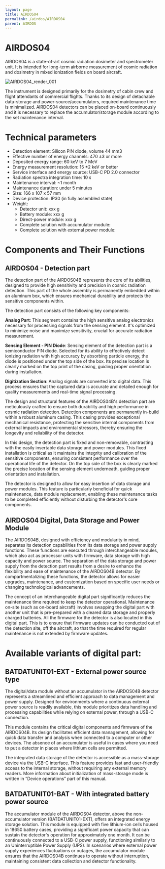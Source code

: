 ```yaml
---
layout: page
title: AIRDOS04
permalink: /airdos/AIRDOS04
parent: AIRDOS
---
```



# AIRDOS04

AIRDOS04 is a state-of-art cosmic radiation dosimeter and spectrometer unit. It is intended for long-term airborne measurement of cosmic radiation and dosimetry in mixed ionization fields on board aircraft.

![AIRDOS04_render_001](https://github.com/roman-dvorak/xDOS_doc/assets/5196729/2687c5f5-7647-4756-b735-521b06e7acf6)


The instrument is designed primarily for the dosimetry of cabin crew and flight attendants of commercial flights. Thanks to its design of detachable data-storage and power-source/accumulators, required maintenance time is minimalized. AIRDOS04 detectors can be placed on-board continuously and it is necessary to replace the accumulator/storage module according to the set maintenance interval.

# Technical parameters
 * Detection element: Silicon PIN diode, volume 44 mm3
 * Effective number of energy channels: 470 ±3 or more
 * Deposited energy range: 60 keV to 7 MeV
 * Energy measurement resolution: 15 ±2 keV or better
 * Service interface and energy source: USB-C PD 2.0 connector
 * Radiation spectra integration time: 10 s
 * Maintenance interval: ~1 month 
 * Maintenance duration: under 5 minutes
 * Size: 166 x 107 x 57 mm
 * Device protection: IP30 (in fully assembled state)
 * Weight:
   * Detector unit:   xxx g
   * Battery module:  xxx g
   * Direct-power module:  xxx g
   * Complete solution with accumulator module:
   * Complete solution with external power module:

# Components and Their Functions

## AIRDOS04 - Detection part
The detection part of the AIRDOS04B represents the core of its abilities, designed to provide high sensitivity and precision in cosmic radiation detection. This part of the whole assembly is permanently embedded within an aluminum box, which ensures mechanical durability and protects the sensitive components within.

The detection part consists of the following key components:

**Analog Part**: This segment contains the high sensitive analog electronics necessary for processing signals from the sensing element. It's optimized to minimize noise and maximize sensitivity, crucial for accurate radiation measurement.

**Sensing Element - PIN Diode**: Sensing element of the detection part is a semiconductor PIN diode. Selected for its ability to effectively detect ionizing radiation with high accuracy by absorbing particle energy, the diode is positioned under the top side of the box. Its precise location is clearly marked on the top print of the casing, guiding proper orientation during installation.

**Digitization Section**: Analog signals are converted into digital data. This process ensures that the captured data is accurate and detailed enough for quality measurements and real-time signal processing.

The design and structural features of the AIRDOS04B's detection part are meticulously crafted to ensure both durability and high performance in cosmic radiation detection. Detection components are permanently in-build within a robust aluminum casing. This casing provides exceptional mechanical resistance, protecting the sensitive internal components from external impacts and environmental stressors, thereby ensuring the longevity and reliability of the detector.

In this design, the detection part is fixed and non-removable, contrasting with the easily insertable data storage and power modules. This fixed installation is critical as it maintains the integrity and calibration of the sensitive components, ensuring consistent performance over the operational life of the detector. On the top side of the box is clearly marked the precise location of the sensing element underneath, guiding proper orientation and installation.

The detector is designed to allow for easy insertion of data storage and power modules. This feature is particularly beneficial for quick maintenance, data module replacement, enabling these maintenance tasks to be completed efficiently without disturbing the detector's core components.

## AIRDOS04 Digital, Data Storage and Power Module
The AIRDOS04B, designed with efficiency and modularity in mind, separates its detection capabilities from its data storage and power supply functions. These functions are executed through interchangeable modules, which also act as processor units with firmware, data storage with high capacity and power source. 
The separation of the data storage and power supply from the detection part results from a desire to enhance the flexibility and ease of maintenance of the AIRDOS04B detector. By compartmentalizing these functions, the detector allows for easier upgrades, maintenance, and customization based on specific user needs or changing technological advancements. 

The concept of an interchangeable digital part significantly reduces the maintenance time required to keep the detector operational. Maintenance on-site (such as on-board aircraft) involves swapping the digital part with another unit that is pre-prepared with a cleared data storage and properly charged batteries.
All the firmware for the detector is also located in this digital part. This is to ensure that firmware updates can be conducted out of the detection site, off the aircraft, so that the time required for regular maintenance is not extended by firmware updates.

# Available variants of digital part:

## BATDATUNIT01-EXT - External power source type 

The digital/data module without an accumulator in the AIRDOS04B detector represents a streamlined and efficient approach to data management and power supply. Designed for environments where a continuous external power source is readily available, this module prioritizes data handling and processing capabilities while relying on external power, through a USB-C connection.

This module contains the critical digital components and firmware of the AIRDOS04B. Its design facilitates efficient data management, allowing for quick data transfer and analysis when connected to a computer or other devices. The absence of an accumulator is useful in cases where you need to put a detector in places where lithium cells are permitted.

The integrated data storage of the detector is accessible as a mass-storage device via the USB-C interface. This feature provides fast and user-friendly access to the internal storage, without requiring any external memory readers. More information about initialization of mass-storage mode is written in “Device operations” part of this manual. 

## BATDATUNIT01-BAT - With integrated battery power source

The accumulator module of the AIRDOS04 detector, above the non-accumulator version (BATDATUNIT01-EXT), offers an integrated energy storage solution. This module is equipped with five lithium-ion cells housed in 18650 battery cases, providing a significant power capacity that can sustain the detector's operation for approximately one month. 
It can be continuously connected to a USB-C power supply, functioning similarly to an Uninterruptible Power Supply (UPS). In scenarios where external power supply experiences fluctuations or outages, the accumulator module ensures that the AIRDOS04B continues to operate without interruption, maintaining consistent data collection and detector functionality.



